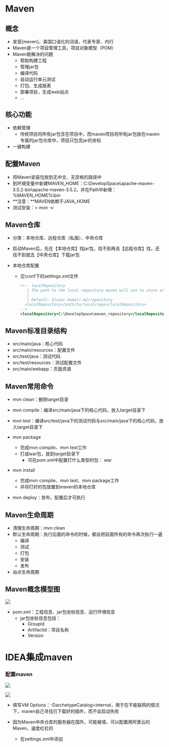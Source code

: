 # Maven

## 概念

- 发音[meven]，美国口语化的词语，代表专家、内行
- Maven是一个项目管理工具，项目对象模型（POM）
- Maven能解决的问题
  - 帮助构建工程
  - 管理jar包
  - 编译代码
  - 自动运行单元测试
  - 打包、生成报表
  - 部署项目，生成web站点
  - ...

## 核心功能

- 依赖管理
  - 传统项目将所有jar包含在项目中，而maven项目将所有jar包放在maven专属的jar包仓库中，项目只包含jar的坐标
- 一键构建

## 配置Maven

- 将Maven安装包放到无中文、无空格的路径中
- 到环境变量中新建MAVEN_HOME：C:\DevelopSpace\apache-maven-3.5.2-bin\apache-maven-3.5.2，并在Path中新增：%MAVEN_HOME%\bin
- **注意：**MAVEN依赖于JAVA_HOME
- 测试安装：> mvn -v

## Maven仓库

- 分类：本地仓库、远程仓库（私服）、中央仓库
- 启动Maven后，先在【本地仓库】找jar包，找不到再去【远程仓库】找，还找不到就去【中央仓库】下载jar包

- 本地仓库配置

  - 见\conf下的settings.xml文件

    ```xml
    <!-- localRepository
       | The path to the local repository maven will use to store artifacts.
       |
       | Default: ${user.home}/.m2/repository
      <localRepository>/path/to/local/repo</localRepository>
    -->
    <localRepository>C:\DevelopSpace\maven_repository</localRepository>
    ```

## Maven标准目录结构

- src/main/java：核心代码
- src/main/resources：配置文件
- src/test/java：测试代码
- src/test/resources：测试配置文件
- src/main/webapp：页面资源

## Maven常用命令

- mvn clean：删除target目录
- mvn compile：编译src/main/java下的核心代码，放入target目录下

- mvn test：编译src/test/java下的测试代码与src/main/java下的核心代码，放入target目录下

- mvn package
  - 完成mvn compile、mvn test工作
  - 打成war包，放到target目录下
    - 可在pom.xml中配置打什么类型的包：<packaging> war<packaging>
- mvn install
  - 完成mvn compile、mvn test、mvn package工作
  - 并将打好的包放置到maven的本地仓库
- mvn deploy：发布，配置后才可执行

## Maven生命周期

- 清理生命周期：mvn clean
- 默认生命周期：执行后面的命令的时候，都会把前面所有的命令再次执行一遍
  - 编译
  - 测试
  - 打包
  - 安装
  - 发布
- 站点生命周期

## Maven概念模型图

![](https://note.youdao.com/yws/public/resource/48d56fd49a97c59bb18680cdc52cd835/xmlnote/E74188228356450CB6E8D5A47FBF76D4/17497)

- pom.xml：工程信息、jar包坐标信息、运行环境信息
  - jar包坐标信息包括：
    - GroupId
    - ArtifactId：项目名称
    - Version

# IDEA集成maven

### 配置maven

![](https://note.youdao.com/yws/public/resource/48d56fd49a97c59bb18680cdc52cd835/xmlnote/843DADBABC0F47539990C6EB15918C98/17503)

![](https://note.youdao.com/yws/public/resource/48d56fd49a97c59bb18680cdc52cd835/xmlnote/CD7F5F1849054F74A09FD33A0837F87B/17501)
- 填写VM Options：-DarchetypeCatalog=internal，用于在不能联网的情况下，maven自己寻找已下载好的插件，而不会启动失败

- 因为Maven中央仓库的服务器在国外，可能被墙，可以配置用阿里云的Maven，速度杠杠的

  - 在settings.xml中添加

    ```
    
    ```

    

